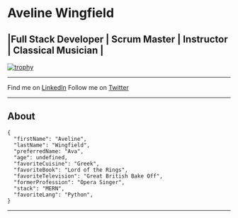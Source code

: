 # Aveline Wingfield

## |Full Stack Developer | Scrum Master | Instructor | Classical Musician |
[![trophy](https://github-profile-trophy.vercel.app/?username=ryo-ma)](https://github.com/ryo-ma/github-profile-trophy)

---

Find me on [LinkedIn](https://www.linkedin.com/in/avawingfield/)
Follow me on [Twitter](https://twitter.com/AvaWingz)

---

## About

```
{
  "firstName": "Aveline",
  "lastName": "Wingfield",
  "preferredName: "Ava",
  "age": undefined,
  "favoriteCuisine": "Greek",
  "favoriteBook": "Lord of the Rings",
  "favoriteTelevision": "Great British Bake Off",
  "formerProfession": "Opera Singer",
  "stack": "MERN",
  "favoriteLang": "Python",
}
```

---
